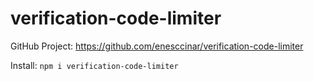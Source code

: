 # verification-code-limiter

GitHub Project:
https://github.com/enesccinar/verification-code-limiter

Install:
```npm i verification-code-limiter```